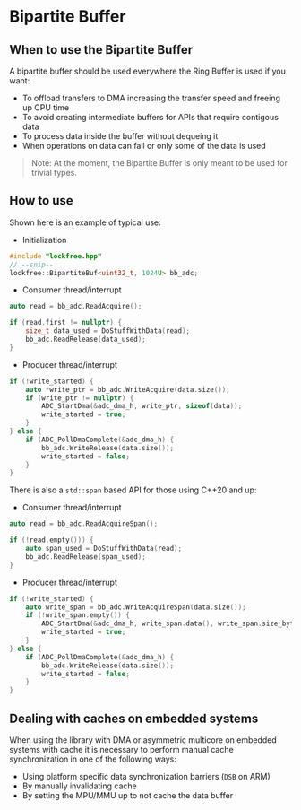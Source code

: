 # Bipartite Buffer

## When to use the Bipartite Buffer
A bipartite buffer should be used everywhere the Ring Buffer is used if you want:
* To offload transfers to DMA increasing the transfer speed and freeing up CPU time
* To avoid creating intermediate buffers for APIs that require contigous data
* To process data inside the buffer without dequeing it
* When operations on data can fail or only some of the data is used

> Note: At the moment, the Bipartite Buffer is only meant to be used for trivial types.

## How to use
Shown here is an example of typical use:
* Initialization
```cpp
#include "lockfree.hpp"
// --snip--
lockfree::BipartiteBuf<uint32_t, 1024U> bb_adc;
```

* Consumer thread/interrupt
```cpp
auto read = bb_adc.ReadAcquire();

if (read.first != nullptr) {
    size_t data_used = DoStuffWithData(read);
    bb_adc.ReadRelease(data_used);
}
```

* Producer thread/interrupt
```cpp
if (!write_started) {
    auto *write_ptr = bb_adc.WriteAcquire(data.size());
    if (write_ptr != nullptr) {
        ADC_StartDma(&adc_dma_h, write_ptr, sizeof(data));
        write_started = true;
    }
} else {
    if (ADC_PollDmaComplete(&adc_dma_h) {
        bb_adc.WriteRelease(data.size());
        write_started = false;
    }
}
```

There is also a `std::span` based API for those using C++20 and up:
* Consumer thread/interrupt
```cpp
auto read = bb_adc.ReadAcquireSpan();

if (!read.empty())) {
    auto span_used = DoStuffWithData(read);
    bb_adc.ReadRelease(span_used);
}
```

* Producer thread/interrupt
```cpp
if (!write_started) {
    auto write_span = bb_adc.WriteAcquireSpan(data.size());
    if (!write_span.empty()) {
        ADC_StartDma(&adc_dma_h, write_span.data(), write_span.size_bytes());
        write_started = true;
    }
} else {
    if (ADC_PollDmaComplete(&adc_dma_h) {
        bb_adc.WriteRelease(data.size());
        write_started = false;
    }
}
```

## Dealing with caches on embedded systems
When using the library with DMA or asymmetric multicore on embedded systems with cache it is necessary to perform manual cache synchronization in one of the following ways:
* Using platform specific data synchronization barriers (```DSB``` on ARM)
* By manually invalidating cache
* By setting the MPU/MMU up to not cache the data buffer
